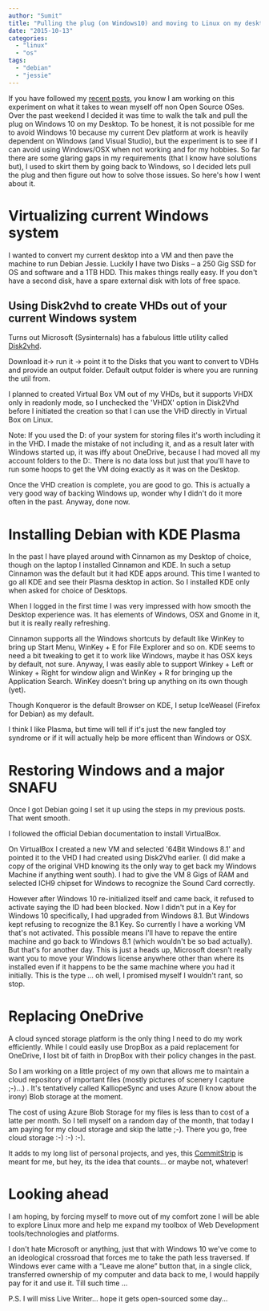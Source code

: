 ```yaml
---
author: "Sumit"
title: "Pulling the plug (on Windows10) and moving to Linux on my desktop"
date: "2015-10-13"
categories: 
  - "linux"
  - "os"
tags: 
  - "debian"
  - "jessie"
---
```


If you have followed my [recent posts](https://sumitmaitra.wordpress.com/category/all-articles/os/linux/), you know I am working on this experiment on what it takes to wean myself off non Open Source OSes. Over the past weekend I decided it was time to walk the talk and pull the plug on Windows 10 on my Desktop. To be honest, it is not possible for me to avoid Windows 10 because my current Dev platform at work is heavily dependent on Windows (and Visual Studio), but the experiment is to see if I can avoid using Windows/OSX when not working and for my hobbies. So far there are some glaring gaps in my requirements (that I know have solutions but), I used to skirt them by going back to Windows, so I decided lets pull the plug and then figure out how to solve those issues. So here's how I went about it.

# Virtualizing current Windows system

I wanted to convert my current desktop into a VM and then pave the machine to run Debian Jessie. Luckily I have two Disks – a 250 Gig SSD for OS and software and a 1TB HDD. This makes things really easy. If you don't have a second disk, have a spare external disk with lots of free space.

## Using Disk2vhd to create VHDs out of your current Windows system

Turns out Microsoft (Sysinternals) has a fabulous little utility called [Disk2vhd](https://technet.microsoft.com/en-us/library/ee656415.aspx).

Download it-> run it -> point it to the Disks that you want to convert to VDHs and provide an output folder. Default output folder is where you are running the util from.

I planned to created Virtual Box VM out of my VHDs, but it supports VHDX only in readonly mode, so I unchecked the 'VHDX' option in Disk2Vhd before I initiated the creation so that I can use the VHD directly in Virtual Box on Linux.

Note: If you used the D: of your system for storing files it's worth including it in the VHD. I made the mistake of not including it, and as a result later with Windows started up, it was iffy about OneDrive, because I had moved all my account folders to the D:. There is no data loss but just that you'll have to run some hoops to get the VM doing exactly as it was on the Desktop.

Once the VHD creation is complete, you are good to go. This is actually a very good way of backing Windows up, wonder why I didn't do it more often in the past. Anyway, done now.

# Installing Debian with KDE Plasma

In the past I have played around with Cinnamon as my Desktop of choice, though on the laptop I installed Cinnamon and KDE. In such a setup Cinnamon was the default but it had KDE apps around. This time I wanted to go all KDE and see their Plasma desktop in action. So I installed KDE only when asked for choice of Desktops.

When I logged in the first time I was very impressed with how smooth the Desktop experience was. It has elements of Windows, OSX and Gnome in it, but it is really really refreshing.

Cinnamon supports all the Windows shortcuts by default like WinKey to bring up Start Menu, WinKey + E for File Explorer and so on. KDE seems to need a bit tweaking to get it to work like Windows, maybe it has OSX keys by default, not sure. Anyway, I was easily able to support Winkey + Left or Winkey + Right for window align and WinKey + R for bringing up the Application Search. WinKey doesn't bring up anything on its own though (yet).

Though Konqueror is the default Browser on KDE, I setup IceWeasel (Firefox for Debian) as my default.

I think I like Plasma, but time will tell if it's just the new fangled toy syndrome or if it will actually help be more efficent than Windows or OSX.

# Restoring Windows and a major SNAFU

Once I got Debian going I set it up using the steps in my previous posts. That went smooth.

I followed the official Debian documentation to install VirtualBox.

On VirtualBox I created a new VM and selected '64Bit Windows 8.1' and pointed it to the VHD I had created using Disk2Vhd earlier. (I did make a copy of the original VHD knowing its the only way to get back my Windows Machine if anything went south). I had to give the VM 8 Gigs of RAM and selected ICH9 chipset for Windows to recognize the Sound Card correctly.

However after Windows 10 re-initialized itself and came back, it refused to activate saying the ID had been blocked. Now I didn't put in a Key for Windows 10 specifically, I had upgraded from Windows 8.1. But Windows kept refusing to recognize the 8.1 Key. So currently I have a working VM that's not activated. This possible means I'll have to repave the entire machine and go back to Windows 8.1 (which wouldn't be so bad actually). But that's for another day. This is just a heads up, Microsoft doesn't really want you to move your Windows license anywhere other than where its installed even if it happens to be the same machine where you had it initially. This is the type … oh well, I promised myself I wouldn't rant, so stop.

# Replacing OneDrive

A cloud synced storage platform is the only thing I need to do my work efficiently. While I could easily use DropBox as a paid replacement for OneDrive, I lost bit of faith in DropBox with their policy changes in the past.

So I am working on a little project of my own that allows me to maintain a cloud repository of important files (mostly pictures of scenery I capture ;-)...) . It's tentatively called KalliopeSync and uses Azure (I know about the irony) Blob storage at the moment.

The cost of using Azure Blob Storage for my files is less than to cost of a latte per month. So I tell myself on a random day of the month, that today I am paying for my cloud storage and skip the latte ;-). There you go, free cloud storage :-) :-) :-).

It adds to my long list of personal projects, and yes, this [CommitStrip](http://www.commitstrip.com/en/2014/11/25/west-side-project-story/) is meant for me, but hey, its the idea that counts... or maybe not, whatever!

# Looking ahead

I am hoping, by forcing myself to move out of my comfort zone I will be able to explore Linux more and help me expand my toolbox of Web Development tools/technologies and platforms.

I don't hate Microsoft or anything, just that with Windows 10 we've come to an ideological crossroad that forces me to take the path less traversed. If Windows ever came with a “Leave me alone” button that, in a single click, transferred ownership of my computer and data back to me, I would happily pay for it and use it. Till such time ...

P.S. I will miss Live Writer... hope it gets open-sourced some day...
